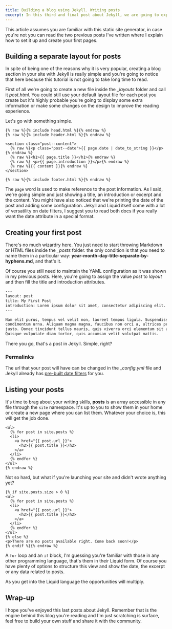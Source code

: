 ```yaml
---
title: Building a blog using Jekyll. Writing posts
excerpt: In this third and final post about Jekyll, we are going to exploit its blog-aware features.
---
```


This article assumes you are familiar with this static site generator, in case you're not you can read the two previous posts I've written where I explain how to set it up and create your first pages.

## Building a separate layout for posts

In spite of being one of the reasons why it is very popular, creating a blog section in your site with Jekyll is really simple and you're going to notice that here because this tutorial is not going to take long time to read.

First of all we're going to create a new file inside the _\_layouts_ folder and call it _post.html_. You could still use your default layout file for each post you create but it's highly probable you're going to display some extra information or make some changes on the design to improve the reading experience.

Let's go with something simple.

```liquid
{% raw %}{% include head.html %}{% endraw %}
{% raw %}{% include header.html %}{% endraw %}

<section class="post--content">
  {% raw %}<p class="post--date">{{ page.date | date_to_string }}</p>{% endraw %}
  {% raw %}<h1>{{ page.title }}</h1>{% endraw %}
  {% raw %} <p>{{ page.introduction }}</p>{% endraw %}
  {% raw %}{{ content }}{% endraw %}
</section>

{% raw %}{% include footer.html %}{% endraw %}
```

The `page` word is used to make reference to the post information. As I said, we're going simple and just showing a title, an introduction or excerpt and the content. You might have also noticed that we're printing the date of the post and adding some configuration. Jekyll and Liquid itself come with a lot of versatility on date filters, I suggest you to read both docs if you really want the date attribute in a special format.

## Creating your first post

There's no much wizardry here. You just need to start throwing Markdown or HTML files inside the _\_posts_ folder. the only condition is that you need to name them in a particular way: **year-month-day-title-separate-by-hyphens.md**, and that's it.

Of course you still need to maintain the YAML configuration as it was shown in my previous posts. Here, you're going to assign the value _post_ to _layout_ and then fill the title and introduction attributes.

```html
---
layout: post
title: My First Post
introduction: Lorem ipsum dolor sit amet, consectetur adipiscing elit.
---

Nam elit purus, tempus vel velit non, laoreet tempus ligula. Suspendisse eu
condimentum urna. Aliquam magna magna, faucibus non orci a, ultrices pretium
justo. Donec tincidunt tellus mauris, quis viverra orci elementum sit amet.
Quisque vulputate diam tortor, quis accumsan velit volutpat mattis.
```

There you go, that's a post in Jekyll. Simple, right?

### Permalinks

The url that your post will have can be changed in the _\_config.yml_ file and Jekyll already has <a href="http://jekyllrb.com/docs/permalinks/" target="_blank">pre-built date filters</a> for you.

## Listing your posts

It's time to brag about your writing skills, **posts** is an array accessible in any file through the `site` namespace. It's up to you to show them in your home or create a new page where you can list them. Whatever your choice is, this will get the job done.

```liquid{% raw %}
<ul>
  {% for post in site.posts %}
  <li>
    <a href="{{ post.url }}">
      <h2>{{ post.title }}</h2>
    </a>
  </li>
  {% endfor %}
</ul>
{% endraw %}
```

Not so hard, but what if you're launching your site and didn't wrote anything yet?

```liquid{% raw %}
{% if site.posts.size > 0 %}
<ul>
  {% for post in site.posts %}
  <li>
    <a href="{{ post.url }}">
      <h2>{{ post.title }}</h2>
    </a>
  </li>
  {% endfor %}
</ul>
{% else %}
<p>There are no posts available right. Come back soon!</p>
{% endif %}{% endraw %}
```

A `for` loop and an `if` block, I'm guessing you're familiar with those in any other programming language, that's them in their Liquid form. Of course you have plenty of options to structure this view and show the date, the excerpt or any data related to posts.

As you get into the Liquid language the opportunities will multiply.

## Wrap-up

I hope you've enjoyed this last posts about Jekyll. Remember that is the engine behind this blog you're reading and I'm just scratching is surface, feel free to build your own stuff and share it with the community.
